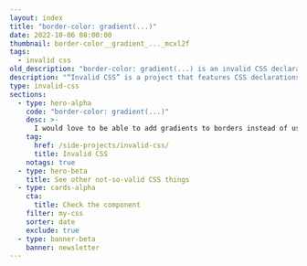 ```yaml
---
layout: index
title: "border-color: gradient(...)"
date: 2022-10-06 08:00:00
thumbnail: border-color__gradient_..._mcxl2f
tags:
  - invalid css
old_description: "border-color: gradient(...) is an invalid CSS declaration I wish existed."
description: "“Invalid CSS” is a project that features CSS declarations that are not valid and non-existing. For example, border-color: gradient(...)."
type: invalid-css
sections:
  - type: hero-alpha
    code: "border-color: gradient(...)"
    desc: >-
      I would love to be able to add gradients to borders instead of using [hacky workarounds](https://css-tricks.com/gradient-borders-in-css/).
    tag:
      href: /side-projects/invalid-css/
      title: Invalid CSS
    notags: true
  - type: hero-beta
    title: See other not-so-valid CSS things
  - type: cards-alpha
    cta:
      title: Check the component
    filter: my-css
    sorter: date
    exclude: true
  - type: banner-beta
    banner: newsletter
---
```

